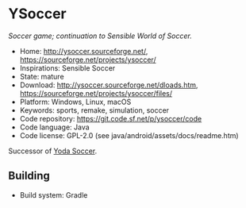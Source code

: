 # YSoccer

_Soccer game; continuation to Sensible World of Soccer._

- Home: http://ysoccer.sourceforge.net/, https://sourceforge.net/projects/ysoccer/
- Inspirations: Sensible Soccer
- State: mature
- Download: http://ysoccer.sourceforge.net/dloads.htm, https://sourceforge.net/projects/ysoccer/files/
- Platform: Windows, Linux, macOS
- Keywords: sports, remake, simulation, soccer
- Code repository: https://git.code.sf.net/p/ysoccer/code
- Code language: Java
- Code license: GPL-2.0 (see java/android/assets/docs/readme.htm)

Successor of [Yoda Soccer](https://sourceforge.net/projects/yodasoccer/).

## Building

- Build system: Gradle
